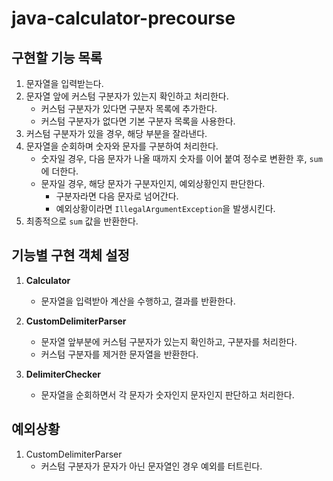 # java-calculator-precourse

## 구현할 기능 목록

1. 문자열을 입력받는다.
2. 문자열 앞에 커스텀 구분자가 있는지 확인하고 처리한다.
    - 커스텀 구분자가 있다면 구분자 목록에 추가한다.
    - 커스텀 구분자가 없다면 기본 구분자 목록을 사용한다.
3. 커스텀 구분자가 있을 경우, 해당 부분을 잘라낸다.
4. 문자열을 순회하며 숫자와 문자를 구분하여 처리한다.
    - 숫자일 경우, 다음 문자가 나올 때까지 숫자를 이어 붙여 정수로 변환한 후, `sum`에 더한다.
    - 문자일 경우, 해당 문자가 구분자인지, 예외상황인지 판단한다.
        - 구분자라면 다음 문자로 넘어간다.
        - 예외상황이라면 `IllegalArgumentException`을 발생시킨다.
5. 최종적으로 `sum` 값을 반환한다.

## 기능별 구현 객체 설정

1. **Calculator**
    - 문자열을 입력받아 계산을 수행하고, 결과를 반환한다.

2. **CustomDelimiterParser**
    - 문자열 앞부분에 커스텀 구분자가 있는지 확인하고, 구분자를 처리한다.
    - 커스텀 구분자를 제거한 문자열을 반환한다.

3. **DelimiterChecker**
    - 문자열을 순회하면서 각 문자가 숫자인지 문자인지 판단하고 처리한다.

## 예외상황
1. CustomDelimiterParser
    - 커스텀 구분자가 문자가 아닌 문자열인 경우 예외를 터트린다. 